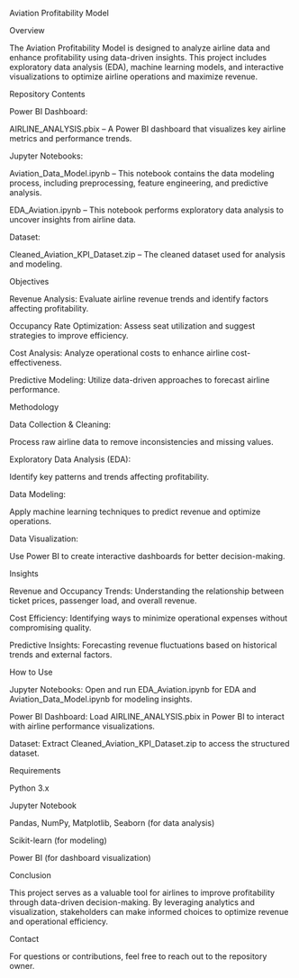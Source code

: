 Aviation Profitability Model

Overview

The Aviation Profitability Model is designed to analyze airline data and enhance profitability using data-driven insights. This project includes exploratory data analysis (EDA), machine learning models, and interactive visualizations to optimize airline operations and maximize revenue.

Repository Contents

Power BI Dashboard:

AIRLINE_ANALYSIS.pbix – A Power BI dashboard that visualizes key airline metrics and performance trends.

Jupyter Notebooks:

Aviation_Data_Model.ipynb – This notebook contains the data modeling process, including preprocessing, feature engineering, and predictive analysis.

EDA_Aviation.ipynb – This notebook performs exploratory data analysis to uncover insights from airline data.

Dataset:

Cleaned_Aviation_KPI_Dataset.zip – The cleaned dataset used for analysis and modeling.

Objectives

Revenue Analysis: Evaluate airline revenue trends and identify factors affecting profitability.

Occupancy Rate Optimization: Assess seat utilization and suggest strategies to improve efficiency.

Cost Analysis: Analyze operational costs to enhance airline cost-effectiveness.

Predictive Modeling: Utilize data-driven approaches to forecast airline performance.

Methodology

Data Collection & Cleaning:

Process raw airline data to remove inconsistencies and missing values.

Exploratory Data Analysis (EDA):

Identify key patterns and trends affecting profitability.

Data Modeling:

Apply machine learning techniques to predict revenue and optimize operations.

Data Visualization:

Use Power BI to create interactive dashboards for better decision-making.

Insights

Revenue and Occupancy Trends: Understanding the relationship between ticket prices, passenger load, and overall revenue.

Cost Efficiency: Identifying ways to minimize operational expenses without compromising quality.

Predictive Insights: Forecasting revenue fluctuations based on historical trends and external factors.

How to Use

Jupyter Notebooks: Open and run EDA_Aviation.ipynb for EDA and Aviation_Data_Model.ipynb for modeling insights.

Power BI Dashboard: Load AIRLINE_ANALYSIS.pbix in Power BI to interact with airline performance visualizations.

Dataset: Extract Cleaned_Aviation_KPI_Dataset.zip to access the structured dataset.

Requirements

Python 3.x

Jupyter Notebook

Pandas, NumPy, Matplotlib, Seaborn (for data analysis)

Scikit-learn (for modeling)

Power BI (for dashboard visualization)

Conclusion

This project serves as a valuable tool for airlines to improve profitability through data-driven decision-making. By leveraging analytics and visualization, stakeholders can make informed choices to optimize revenue and operational efficiency.

Contact

For questions or contributions, feel free to reach out to the repository owner.
